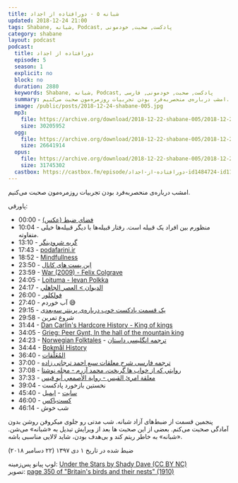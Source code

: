 ```yaml
---
title: شبانه ۵ - دورافتاده از اجداد
updated: 2018-12-24 21:00
tags: Shabane, شبانه, Podcast, پادکست, صحبت, خودمونی
category: shabane
layout: podcast
podcast:
  title: دورافتاده از اجداد
  episode: 5
  season: 1
  explicit: no
  block: no
  duration: 2880
  keywords: Shabane, شبانه, Podcast, پادکست, صحبت, خودمونی, فارسی 
  summary: امشب درباره‌ی منحصربه‌فرد بودن تجربیات روزمره‌مون صحبت می‌کنیم.
  image: /public/posts/2018-12-24-shabane-005.jpg
  mp3:
    file: https://archive.org/download/2018-12-22-shabane-005/2018-12-22-shabane-005.mp3
    size: 30205952
  ogg:
    file: https://archive.org/download/2018-12-22-shabane-005/2018-12-22-shabane-005.ogg
    size: 26641914
  opus:
    file: https://archive.org/download/2018-12-22-shabane-005/2018-12-22-shabane-005.opus
    size: 31745302
  castbox: https://castbox.fm/episode/دورافتاده-از-اجداد-id1484724-id114004980
---
```

امشب درباره‌ی منحصربه‌فرد بودن تجربیات روزمره‌مون صحبت می‌کنیم.

<!--more-->

پاورقی:
* 00:00 - [فضای ضبط (عکس)](https://www.flickr.com/photos/mehsen/44628235430/in/datetaken-public/)
* 10:04 - منظورم بین افراد یک قبیله است. رفتار قبیله‌ها با دیگر قبیله‌ها خیلی متفاوته.
* 13:10 - [گربه شرودینگر](https://fa.wikipedia.org/wiki/%DA%AF%D8%B1%D8%A8%D9%87_%D8%B4%D8%B1%D9%88%D8%AF%DB%8C%D9%86%DA%AF%D8%B1)
* 17:43 - [podafarini.ir](http://podafarini.ir)
* 18:52 - [Mindfullness](https://en.wikipedia.org/wiki/Mindfulness)
* 23:50 - [این پست های کانال](https://t.me/mehsen_com/519)
* 23:59 - [War (2009) - Felix Colgrave](https://www.youtube.com/watch?v=4qBwQDspyyM)
* 24:05 - [Loituma - Ievan Polkka](https://www.youtube.com/watch?v=7yh9i0PAjck)
* 24:17 - [الدیوان > العصر الجاهلي](https://www.aldiwan.net/cat-poets-pre-islamic-period)
* 26:00 - [فولکلور](https://fa.wikipedia.org/wiki/%D9%81%D9%88%D9%84%DA%A9%D9%84%D9%88%D8%B1)
* 27:40 - آب خوردم 😅
* 29:15 - [یک قسمت پادکست خوب درباره‌ی پرینتر سه‌بعدی](https://t.me/radiobudio/53)
* 29:58 - شروع تمرین
* 31:44 - [Dan Carlin's Hardcore History - King of kings](https://www.dancarlin.com/hardcore-history-56-kings-of-kings/)
* 34:05 - [Grieg: Peer Gynt, In the hall of the mountain king](https://www.youtube.com/watch?v=pPLXNmKvLBQ)
* 24:23 - [Norwegian Folktales](https://en.wikipedia.org/wiki/Norwegian_Folktales) - [ترجمه انگلیسی داستان](http://www.gutenberg.org/files/38070/38070-h/38070-h.htm#Page_1)
* 34:44 - [Bokmål History](https://en.wikipedia.org/wiki/Bokm%C3%A5l#History)
* 36:40 - [المُعَلَّقات](https://fa.wikipedia.org/wiki/%D9%85%D8%B9%D9%84%D9%82%D8%A7%D8%AA)
* 37:00 - [ترجمه فارسی شرح معلقات سبع احمد ترجانی زاده](https://www.goodreads.com/book/show/25714977)
* 37:08 - [روايتي كه از خواب ها گريخت، محمد آزرم - مجله نوشتا](http://www.neveshta.org/calendar/neveshta19/data19/neveshta19-39-45.pdf)
* 37:33 - [معلقة امرئ القيس - رواية الأصمعي أبو قيس](https://youtu.be/ZI4meZ_5mx4)
* 39:04 - نخستین بازخورد پادکست
* 45:40 - [سایت](http://mehsen.ir) - [ایمیل](mailto:me@mehsen.com)
* 46:00 - [کست‌باکس](https://castbox.fm/channel/id1446853)
* 46:14 - شب خوش

پنجمین قسمت از ضبط‌های آزاد شبانه. شب مدتی رو جلوی میکروفن روشن بدون آمادگی صحبت می‌کنم. بعضی از این صحبت ها بعد از ویرایش تبدیل به «شبانه» می‌شن. «شبانه» به خاطر ریتم کند و بی‌هدف بودن، شاید لالایی مناسبی باشه.

ضبط شده در تاریخ ۱ دی ۱۳۹۷ (۲۲ دسامبر ۲۰۱۸)


لوپ پیانو پس‌زمینه: [Under the Stars by Shady Dave (CC BY NC)](https://freesound.org/people/ShadyDave/sounds/325108/)  
تصویر: [page 350 of "Britain's birds and their nests" (1910)](https://www.flickr.com/photos/internetarchivebookimages/14568727758/)
